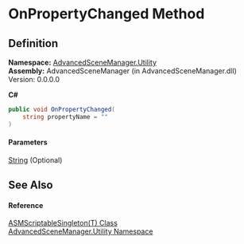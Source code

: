 # OnPropertyChanged Method

## Definition

**Namespace:** [AdvancedSceneManager.Utility](N_AdvancedSceneManager_Utility.md)\
**Assembly:** AdvancedSceneManager (in AdvancedSceneManager.dll) Version: 0.0.0.0

**C#**

```c#
public void OnPropertyChanged(
	string propertyName = ""
)
```

#### Parameters

&#x20; [String](https://learn.microsoft.com/dotnet/api/system.string)  (Optional)&#x20;

## See Also

#### Reference

[ASMScriptableSingleton(T) Class](T_AdvancedSceneManager_Utility_ASMScriptableSingleton_1.md)\
[AdvancedSceneManager.Utility Namespace](N_AdvancedSceneManager_Utility.md)

